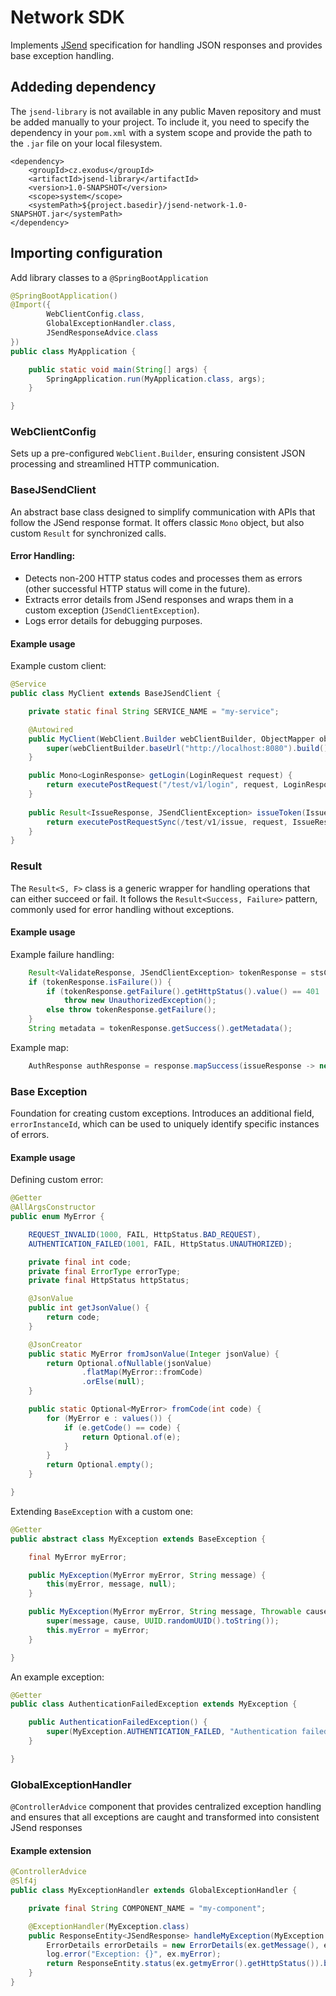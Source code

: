 # Network SDK

Implements [JSend](https://github.com/omniti-labs/jsend) specification for handling JSON responses and provides base
exception handling.

## Addeding dependency

The `jsend-library` is not available in any public Maven repository and must be added manually to your project. To
include it, you need to specify the dependency in your `pom.xml` with a system scope and provide the path to the `.jar`
file on your local filesystem.

```
<dependency>
    <groupId>cz.exodus</groupId>
    <artifactId>jsend-library</artifactId>
    <version>1.0-SNAPSHOT</version>
    <scope>system</scope>
    <systemPath>${project.basedir}/jsend-network-1.0-SNAPSHOT.jar</systemPath>
</dependency>
```

## Importing configuration

Add library classes to a `@SpringBootApplication`

```java
@SpringBootApplication()
@Import({
		WebClientConfig.class,
		GlobalExceptionHandler.class,
		JSendResponseAdvice.class
})
public class MyApplication {

	public static void main(String[] args) {
		SpringApplication.run(MyApplication.class, args);
	}

}

```

### WebClientConfig

Sets up a pre-configured `WebClient.Builder`, ensuring consistent JSON processing and streamlined HTTP communication.

### BaseJSendClient

An abstract base class designed to simplify communication with APIs that follow the JSend response format. It offers
classic `Mono` object, but also custom `Result` for synchronized calls.

#### Error Handling:

- Detects non-200 HTTP status codes and processes them as errors (other successful HTTP status will come in the future).
- Extracts error details from JSend responses and wraps them in a custom exception (`JSendClientException`).
- Logs error details for debugging purposes.

#### Example usage

Example custom client:

```java
@Service
public class MyClient extends BaseJSendClient {

    private static final String SERVICE_NAME = "my-service";

    @Autowired
    public MyClient(WebClient.Builder webClientBuilder, ObjectMapper objectMapper) {
        super(webClientBuilder.baseUrl("http://localhost:8080").build(), SERVICE_NAME, objectMapper);
    }

    public Mono<LoginResponse> getLogin(LoginRequest request) {
        return executePostRequest("/test/v1/login", request, LoginResponse.class);
    }
    
    public Result<IssueResponse, JSendClientException> issueToken(IssueRequest request) {
        return executePostRequestSync(/test/v1/issue, request, IssueResponse.class);
    }
}

```

### Result

The `Result<S, F>` class is a generic wrapper for handling operations that can either succeed or fail. It follows the
`Result<Success, Failure>` pattern, commonly used for error handling without exceptions.

#### Example usage

Example failure handling:

```java
    Result<ValidateResponse, JSendClientException> tokenResponse = stsClient.validateToken(token);
    if (tokenResponse.isFailure()) {
        if (tokenResponse.getFailure().getHttpStatus().value() == 401 || tokenResponse.getFailure().getHttpStatus().value() == 403)
            throw new UnauthorizedException();
        else throw tokenResponse.getFailure();
    }
    String metadata = tokenResponse.getSuccess().getMetadata();
```

Example map:

```java
    AuthResponse authResponse = response.mapSuccess(issueResponse -> new AuthResponse(issueResponse.getToken(), issueResponse.getType(), issueResponse.getExpiresIn())).getSuccess();
```

### Base Exception

Foundation for creating custom exceptions. Introduces an additional field, `errorInstanceId`, which can be used to
uniquely identify specific instances of errors.

#### Example usage

Defining custom error:

```java
@Getter
@AllArgsConstructor
public enum MyError {

    REQUEST_INVALID(1000, FAIL, HttpStatus.BAD_REQUEST),
    AUTHENTICATION_FAILED(1001, FAIL, HttpStatus.UNAUTHORIZED);

    private final int code;
    private final ErrorType errorType;
    private final HttpStatus httpStatus;

    @JsonValue
    public int getJsonValue() {
        return code;
    }

    @JsonCreator
    public static MyError fromJsonValue(Integer jsonValue) {
        return Optional.ofNullable(jsonValue)
                .flatMap(MyError::fromCode)
                .orElse(null);
    }

    public static Optional<MyError> fromCode(int code) {
        for (MyError e : values()) {
            if (e.getCode() == code) {
                return Optional.of(e);
            }
        }
        return Optional.empty();
    }

}


```

Extending `BaseException` with a custom one:

```java
@Getter
public abstract class MyException extends BaseException {

    final MyError myError;

    public MyException(MyError myError, String message) {
        this(myError, message, null);
    }

    public MyException(MyError myError, String message, Throwable cause) {
        super(message, cause, UUID.randomUUID().toString());
        this.myError = myError;
    }

}
```

An example exception:

```java
@Getter
public class AuthenticationFailedException extends MyException {

    public AuthenticationFailedException() {
        super(MyException.AUTHENTICATION_FAILED, "Authentication failed");
    }

}

```

### GlobalExceptionHandler

`@ControllerAdvice` component that provides centralized exception handling and ensures that all exceptions are caught
and transformed into consistent JSend responses

#### Example extension

```java
@ControllerAdvice
@Slf4j
public class MyExceptionHandler extends GlobalExceptionHandler {

    private final String COMPONENT_NAME = "my-component";

    @ExceptionHandler(MyException.class)
    public ResponseEntity<JSendResponse> handleMyException(MyException ex) {
        ErrorDetails errorDetails = new ErrorDetails(ex.getMessage(), ex.getmyError().getCode(), ex.errorInstanceId(), COMPONENT_NAME);
        log.error("Exception: {}", ex.myError);
        return ResponseEntity.status(ex.getmyError().getHttpStatus()).body(new JSendResponse(ex.getmyError().getErrorType().getJsendStatus(), errorDetails));
    }
}

```